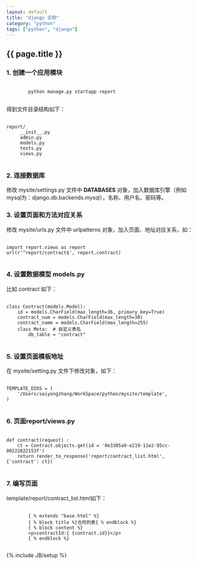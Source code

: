 ```yaml
---
layout: default
title: "django 实例"
category: "python"
tags: ["python", "django"]
---
```

<h2>{{ page.title }}</h2>
<h3>1. 创建一个应用模块</h3>
<pre>
	<code>
		python manage.py startapp report
	</code>
</pre>
<p>得到文件目录结构如下：</p>
<pre>
	<code>
report/
     __init__.py
     admin.py
     models.py
     tests.py
     views.py
    </code>
</pre>

<h3>2. 连接数据库</h3>
<p>
修改 mysite/settings.py 文件中 <strong>DATABASES</strong> 对象，加入数据库引擎（例如mysql为：django.db.backends.mysql），名称、用户名、密码等。
</p>

<h3>3. 设置页面和方法对应关系</h3>
<p>
修改 mysite/urls.py 文件中 urlpatterns 对象，加入页面、地址对应关系，如：
</p>
<pre>
	<code>
import report.views as report 
url(r'^report/contract$', report.contract)
	</code>
</pre>

<h3>4. 设置数据模型 models.py</h3>
<p>
比如 contract 如下：
</p>
<pre>
	<code>
class Contract(models.Model):
    id = models.CharField(max_length=36, primary_key=True)
    contract_num = models.CharField(max_length=30)
    contract_name = models.CharField(max_length=255)
    class Meta:  # 自定义表名
    	db_table = "contract"
	</code>
</pre>

<h3>5. 设置页面模板地址</h3>
<p>
在 mysite/setting.py 文件下修改对象，如下：
</p>
<pre>
	<code>
TEMPLATE_DIRS = (
    '/Users/saiyongzhang/WorkSpace/python/mysite/template',
)
	</code>
</pre>

<h3>6. 页面report/views.py</h3>
<pre>
	<code>
def contract(request) :
    ct = Contract.objects.get(id = '0e3305a9-e219-11e2-95cc-00222822153f')
    return render_to_response('report/contract_list.html', {'contract': ct})
	</code>
</pre>

<h3>7. 编写页面 </h3>
<p>
template/report/contract_list.html如下：
</p>
<pre>
	<code>
		{ % extends "base.html" %}
		{ % block title %}合同列表{ % endblock %}
		{ % block content %}
		&lt;p&gt;contractId:{ {contract.id}}&lt;/p&gt;
		{ % endblock %}
	</code>
</pre>
{% include JB/setup %}